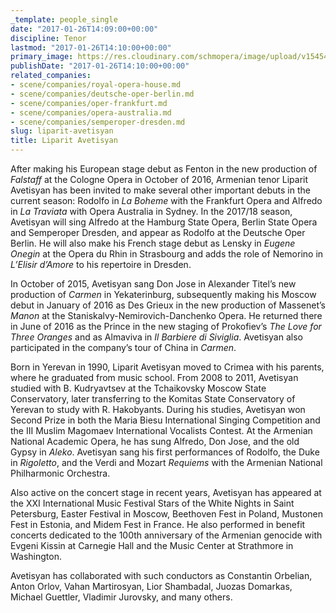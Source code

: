 ```yaml
---
_template: people_single
date: "2017-01-26T14:09:00+00:00"
discipline: Tenor
lastmod: "2017-01-26T14:10:00+00:00"
primary_image: https://res.cloudinary.com/schmopera/image/upload/v1545409169/media/webhook-uploads/1485439711309/2017-01-26---Liparit-Avetisyan.jpg.jpg
publishDate: "2017-01-26T14:10:00+00:00"
related_companies:
- scene/companies/royal-opera-house.md
- scene/companies/deutsche-oper-berlin.md
- scene/companies/oper-frankfurt.md
- scene/companies/opera-australia.md
- scene/companies/semperoper-dresden.md
slug: liparit-avetisyan
title: Liparit Avetisyan
---
```


After making his European stage debut as Fenton in the new production of *Falstaff* at the Cologne Opera in October of 2016, Armenian tenor Liparit Avetisyan has been invited to make several other important debuts in the current season: Rodolfo in *La Boheme* with the Frankfurt Opera and Alfredo in *La Traviata* with Opera Australia in Sydney. In the 2017/18 season, Avetisyan will sing Alfredo at the Hamburg State Opera, Berlin State Opera and Semperoper Dresden, and appear as Rodolfo at the Deutsche Oper Berlin. He will also make his French stage debut as Lensky in *Eugene Onegin* at the Opera du Rhin in Strasbourg and adds the role of Nemorino in *L’Elisir d’Amore* to his repertoire in Dresden.

In October of 2015, Avetisyan sang Don Jose in Alexander Titel’s new production of *Carmen* in Yekaterinburg, subsequently making his Moscow debut in January of 2016 as Des Grieux in the new production of Massenet’s *Manon* at the Staniskalvy-Nemirovich-Danchenko Opera. He returned there in June of 2016 as the Prince in the new staging of Prokofiev’s *The Love for Three Oranges* and as Almaviva in *Il Barbiere di Siviglia*. Avetisyan also participated in the company’s tour of China in *Carmen*.

Born in Yerevan in 1990, Liparit Avetisyan moved to Crimea with his parents, where he graduated from music school. From 2008 to 2011, Avetisyan studied with B. Kudryavtsev at the Tchaikovsky Moscow State Conservatory, later transferring to the Komitas State Conservatory of Yerevan to study with R. Hakobyants. During his studies, Avetisyan won Second Prize in both the Maria Biesu International Singing Competition and the III Muslim Magomaev International Vocalists Contest. At the Armenian National Academic Opera, he has sung Alfredo, Don Jose, and the old Gypsy in *Aleko*. Avetisyan sang his first performances of Rodolfo, the Duke in *Rigoletto*, and the Verdi and Mozart *Requiems* with the Armenian National Philharmonic Orchestra.

Also active on the concert stage in recent years, Avetisyan has appeared at the XXI International Music Festival Stars of the White Nights in Saint Petersburg, Easter Festival in Moscow, Beethoven Fest in Poland, Mustonen Fest in Estonia, and Midem Fest in France. He also performed in benefit concerts dedicated to the 100th anniversary of the Armenian genocide with Evgeni Kissin at Carnegie Hall and the Music Center at Strathmore in Washington.

Avetisyan has collaborated with such conductors as Constantin Orbelian, Anton Orlov, Vahan Martirosyan, Lior Shambadal, Juozas Domarkas, Michael Guettler, Vladimir Jurovsky, and many others.
